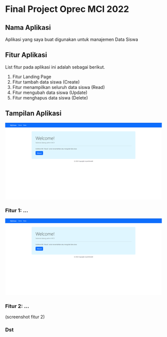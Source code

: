 # Final Project Oprec MCI 2022

## Nama Aplikasi

Aplikasi yang saya buat digunakan untuk manajemen Data Siswa

## Fitur Aplikasi

List fitur pada aplikasi ini adalah sebagai berikut.

1. Fitur Landing Page
2. Fitur tambah data siswa (Create)
3. Fitur menampilkan seluruh data siswa (Read)
4. Fitur mengubah data siswa (Update)
5. Fitur menghapus data siswa (Delete)

## Tampilan Aplikasi

![Alt text](/res/landing_page.png?raw=true "Landing Page")

### Fitur 1: ...

![Alt text](/res/landing_page.png?raw=true "Landing Page")

### Fitur 2: ...

(screenshot fitur 2)

### Dst
